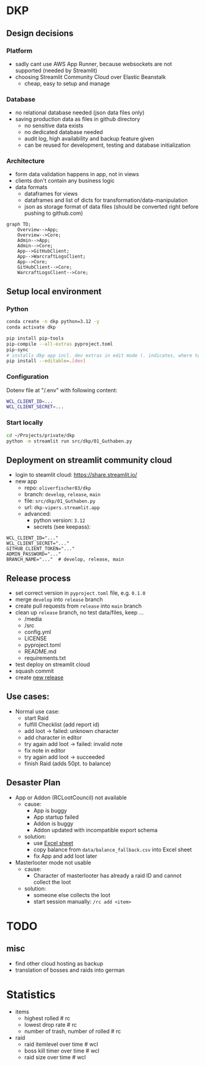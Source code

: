 # DKP

## Design decisions

### Platform

- sadly cant use AWS App Runner, because websockets are not supported (needed by Streamlit)
- choosing Streamlit Community Cloud over Elastic Beanstalk
  - cheap, easy to setup and manage

### Database

- no relational database needed (json data files only)
- saving production data as files in github directory
  - no sensitive data exists
  - no dedicated database needed
  - audit log, high availability and backup feature given
  - can be reused for development, testing and database initialization

### Architecture

- form data validation happens in app, not in views
- clients don't contain any business logic
- data formats
  - dataframes for views
  - dataframes and list of dicts for transformation/data-manipulation
  - json as storage format of data files (should be converted right before pushing to github.com)

```mermaid
graph TD;
    Overview-->App;
    Overview-->Core;
    Admin-->App;
    Admin-->Core;
    App-->GitHubClient;
    App-->WarcraftLogsClient;
    App-->Core;
    GitHubClient-->Core;
    WarcraftLogsClient-->Core;
```

## Setup local environment

### Python

```bash
conda create -n dkp python=3.12 -y
conda activate dkp

pip install pip-tools
pip-compile --all-extras pyproject.toml
pip-sync
# installs dkp app incl. dev extras in edit mode (. indicates, where to find the setup file)
pip install --editable=.[dev]
```

### Configuration

Dotenv file at "<workspace>/.env" with following content:

```bash
WCL_CLIENT_ID=...
WCL_CLIENT_SECRET=...
```

### Start locally

```bash
cd ~/Projects/private/dkp
python -m streamlit run src/dkp/01_Guthaben.py
```

## Deployment on streamlit community cloud

- login to steamlit cloud: https://share.streamlit.io/
- new app
  - repo: `oliverfischer83/dkp`
  - branch: `develop`, `release`, `main`
  - file: `src/dkp/01_Guthaben.py`
  - url: `dkp-vipers.streamlit.app`
  - advanced:
    - python version: `3.12`
    - secrets (see keepass):

```shell
WCL_CLIENT_ID="..."
WCL_CLIENT_SECRET="..."
GITHUB_CLIENT_TOKEN="..."
ADMIN_PASSWORD="..."
BRANCH_NAME="..."  # develop, release, main
```

## Release process

- set correct version in `pyproject.toml` file, e.g. `0.1.0`
- merge `develop` into `release` branch
- create pull requests from `release` into `main` branch
- clean up `release` branch, no test data/files, keep ...
  - /media
  - /src
  - config.yml
  - LICENSE
  - pyproject.toml
  - README.md
  - requirements.txt
- test deploy on streamlit cloud
- squash commit
- create [new release](https://github.com/oliverfischer83/dkp/releases/new)

## Use cases:

- Normal use case:
  - start Raid
  - fulfill Checklist (add report id)
  - add loot -> failed: unknown character
  - add character in editor
  - try again add loot -> failed: invalid note
  - fix note in editor
  - try again add loot -> succeeded
  - finish Raid (adds 50pt. to balance)

## Desaster Plan

- App or Addon (RCLootCouncil) not available
  - cause:
    - App is buggy
    - App startup failed
    - Addon is buggy
    - Addon updated with incompatible export schema
  - solution:
    - use [Excel sheet](https://docs.google.com/spreadsheets/d/1bVRMxiiKN4kWlpDF9bvVprsjm8ucpHJ1TYGSAuDFO2c/edit?usp=sharing)
    - copy balance from `data/balance_fallback.csv` into Excel sheet
    - fix App and add loot later
- Masterlooter mode not usable
  - cause:
    - Character of masterlooter has already a raid ID and cannot collect the loot
  - solution:
    - someone else collects the loot
    - start session manually: `/rc add <item>`

# TODO

## misc

- find other cloud hosting as backup
- translation of bosses and raids into german

# Statistics

- items
  - highest rolled                      # rc
  - lowest drop rate                    # rc
  - number of trash, number of rolled   # rc
- raid
  - raid itemlevel over time            # wcl
  - boss kill timer over time           # wcl
  - raid size over time                 # wcl

